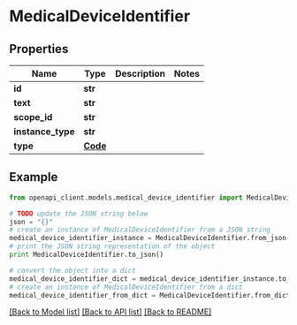 # MedicalDeviceIdentifier


## Properties
Name | Type | Description | Notes
------------ | ------------- | ------------- | -------------
**id** | **str** |  | 
**text** | **str** |  | 
**scope_id** | **str** |  | 
**instance_type** | **str** |  | 
**type** | [**Code**](Code.md) |  | 

## Example

```python
from openapi_client.models.medical_device_identifier import MedicalDeviceIdentifier

# TODO update the JSON string below
json = "{}"
# create an instance of MedicalDeviceIdentifier from a JSON string
medical_device_identifier_instance = MedicalDeviceIdentifier.from_json(json)
# print the JSON string representation of the object
print MedicalDeviceIdentifier.to_json()

# convert the object into a dict
medical_device_identifier_dict = medical_device_identifier_instance.to_dict()
# create an instance of MedicalDeviceIdentifier from a dict
medical_device_identifier_from_dict = MedicalDeviceIdentifier.from_dict(medical_device_identifier_dict)
```
[[Back to Model list]](../README.md#documentation-for-models) [[Back to API list]](../README.md#documentation-for-api-endpoints) [[Back to README]](../README.md)



